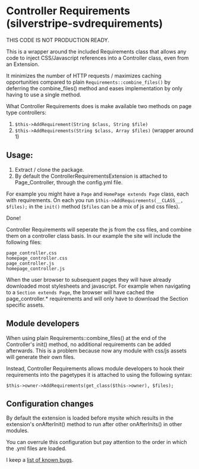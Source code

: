 Controller Requirements (silverstripe-svdrequirements)
============================
THIS CODE IS NOT PRODUCTION READY.

This is a wrapper around the included Requirements class that allows any code to inject CSS/Javascript references into a Controller class, even from an Extension.

It minimizes the number of HTTP requests / maximizes caching opportunities compared to plain `Requirements::combine_files()` by deferring the combine_files() method and eases implementation by only having to use a single method.

What Controller Requirements does is make available two methods on page type controllers:

1. `$this->AddRequirement(String $class, String $file)`
2. `$this->AddRequirements(String $class, Array $files)` (wrapper around 1)

## Usage:

1. Extract / clone the package.
2. By default the ControllerRequirementsExtension is attached to Page_Controller, through the config.yml file. 

For example you might have a `Page` and `HomePage extends Page` class, each with requirements. On each you run
`$this->AddRequirements(__CLASS__, $files);` in the `init()` method (`$files` can be a mix of js and css files).

Done!

Controller Requirements will seperate the js from the css files, and combine them on a controller class basis. In our example the site will include the following files:
```
page_controller.css
homepage_controller.css
page_controller.js
homepage_controller.js
```

When the user browser to subsequent pages they will have already downloaded most stylesheets and javascript. For example when navigating to a `Section extends Page`, the browser will have cached the page_controller.* requirements and will only have to download the Section specific assets.

## Module developers
 
When using plain Requirements::combine_files() at the end of the Controller's init() method, no additional requirements can be added afterwards.
This is a problem because now any module with css/js assets will generate their own files.

Instead, Controller Requirements allows module developers to hook their requirements into the pagetypes it is attached to using the following syntax:

```
$this->owner->AddRequirements(get_class($this->owner), $files);
```

## Configuration changes

By default the extension is loaded before mysite which results in the extension's onAfterInit() method to run after  other onAfterInits() in other modules.

You can overrule this configuration but pay attention to the order in which the .yml files are loaded.

I keep a [list of known bugs](https://github.com/svandragt/silverstripe-svdrequirements/issues).


